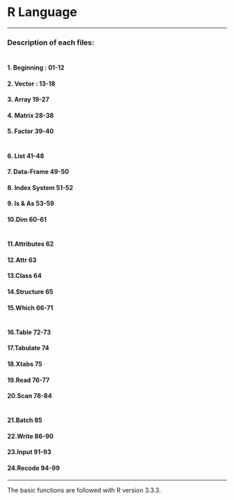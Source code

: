 # R Language
* * *
### Description of each files: 
# 
#### 1. Beginning : 01-12
#### 2. Vector  : 13-18
#### 3. Array 19-27
#### 4. Matrix 28-38
#### 5. Factor 39-40
# 
#### 6. List 41-48
#### 7. Data-Frame 49-50
#### 8. Index System 51-52
#### 9. Is & As 53-59
#### 10.Dim 60-61
# 
#### 11.Attributes 62
#### 12.Attr 63
#### 13.Class 64
#### 14.Structure 65
#### 15.Which 66-71
# 
#### 16.Table 72-73
#### 17.Tabulate 74
#### 18.Xtabs 75
#### 19.Read 76-77
#### 20.Scan 78-84
# 
#### 21.Batch 85
#### 22.Write 86-90
#### 23.Input 91-93
#### 24.Recode 94-99
* * *
The basic functions are followed with R version 3.3.3.

